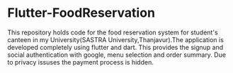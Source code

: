 # Flutter-FoodReservation
This repository holds code for the food reservation system for student's canteen in my University(SASTRA University,Thanjavur).The application is
developed completely using flutter and dart. This provides the signup and social authentication with google, menu selection and order summary.
Due to privacy issuses the payment process is hidden.
